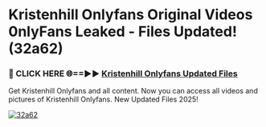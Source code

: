 # Kristenhill Onlyfans Original Videos 0nlyFans Leaked - Files Updated! (32a62)

<h3>🔴 CLICK HERE 🌐==►► <a href="https://tinyurl.com/ehrbuxhb" rel="nofollow">Kristenhill Onlyfans Updated Files</a></h3>

Get Kristenhill Onlyfans and all content. Now you can access all videos and pictures of Kristenhill Onlyfans. New Updated Files 2025!

[![32a62](https://i.imgur.com/lVYEuWS.gif)](https://tinyurl.com/ehrbuxhb)
